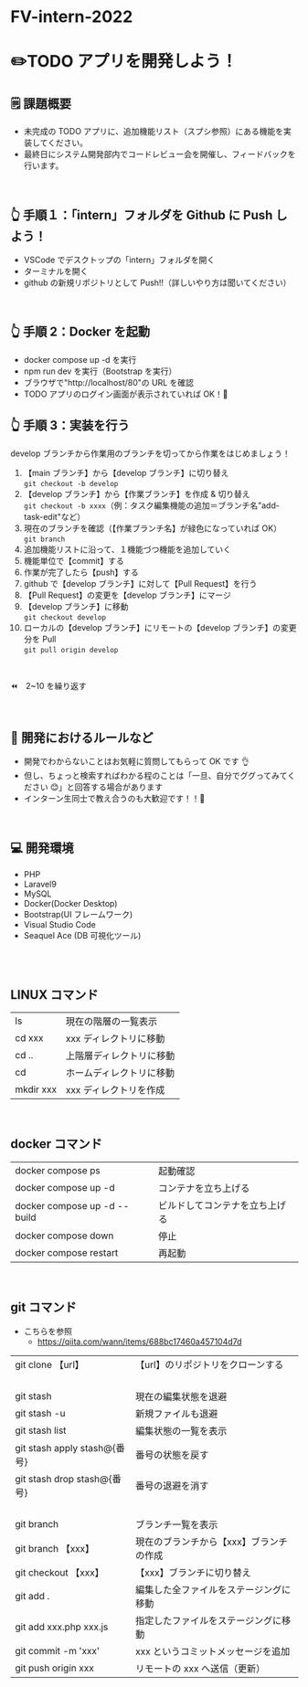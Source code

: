 # FV-intern-2022

# ✏️TODO アプリを開発しよう！

## 🗒 課題概要

- 未完成の TODO アプリに、追加機能リスト（スプシ参照）にある機能を実装してください。
- 最終日にシステム開発部内でコードレビュー会を開催し、フィードバックを行います。

<br>

## 👆 手順１：「intern」フォルダを Github に Push しよう！

- VSCode でデスクトップの「intern」フォルダを開く
- ターミナルを開く
- github の新規リポジトリとして Push!!（詳しいやり方は聞いてください）

<br>

## 👆 手順 2：Docker を起動

- docker compose up -d を実行
- npm run dev を実行（Bootstrap を実行）
- ブラウザで"http://localhost/80"の URL を確認
- TODO アプリのログイン画面が表示されていれば OK！🙆

## 👆 手順 3：実装を行う

develop ブランチから作業用のブランチを切ってから作業をはじめましょう！

1. 【main ブランチ】から【develop ブランチ】に切り替え<br>`git checkout -b develop`
2. 【develop ブランチ】から【作業ブランチ】を作成 & 切り替え<br>`git checkout -b xxxx`（例：タスク編集機能の追加＝ブランチ名"add-task-edit"など）
3. 現在のブランチを確認（【作業ブランチ名】が緑色になっていれば OK）<br>`git branch`
4. 追加機能リストに沿って、１機能づつ機能を追加していく
5. 機能単位で【commit】する
6. 作業が完了したら【push】する
7. github で【develop ブランチ】に対して【Pull Request】を行う
8. 【Pull Request】の変更を【develop ブランチ】にマージ
9. 【develop ブランチ】に移動<br> `git checkout develop`
10. ローカルの【develop ブランチ】にリモートの【develop ブランチ】の変更分を Pull <br>`git pull origin develop`

<br>
    
⏪　2~10 を繰り返す

<br>

## 🚨 開発におけるルールなど

- 開発でわからないことはお気軽に質問してもらって OK です 👌
- 但し、ちょっと検索すればわかる程のことは「一旦、自分でググってみてください 😊」と回答する場合があります
- インターン生同士で教え合うのも大歓迎です！！🙆

<br>

## 💻 開発環境

- PHP
- Laravel9
- MySQL
- Docker(Docker Desktop)
- Bootstrap(UI フレームワーク)
- Visual Studio Code
- Seaquel Ace (DB 可視化ツール)

<br>

<br>

## LINUX コマンド

|           |                          |
| --------- | ------------------------ |
| ls        | 現在の階層の一覧表示     |
| cd xxx    | xxx ディレクトリに移動   |
| cd ..     | 上階層ディレクトリに移動 |
| cd        | ホームディレクトリに移動 |
| mkdir xxx | xxx ディレクトリを作成   |

<br>

## docker コマンド

|                              |                                |
| ---------------------------- | ------------------------------ |
| docker compose ps            | 起動確認                       |
| docker compose up -d         | コンテナを立ち上げる           |
| docker compose up -d --build | ビルドしてコンテナを立ち上げる |
| docker compose down          | 停止                           |
| docker compose restart       | 再起動                         |

<br>

## git コマンド

- こちらを参照<br>
  - https://qiita.com/wann/items/688bc17460a457104d7d

|                              |                                         |
| ---------------------------- | --------------------------------------- |
| git clone 【url】            | 【url】のリポジトリをクローンする       |
| <br>                         |                                         |
| git stash                    | 現在の編集状態を退避                    |
| git stash -u                 | 新規ファイルも退避                      |
| git stash list               | 編集状態の一覧を表示                    |
| git stash apply stash@{番号} | 番号の状態を戻す                        |
| git stash drop stash@{番号}  | 番号の退避を消す                        |
| <br>                         |                                         |
| git branch                   | ブランチ一覧を表示                      |
| git branch 【xxx】           | 現在のブランチから【xxx】ブランチの作成 |
| git checkout 【xxx】         | 【xxx】ブランチに切り替え               |
| git add .                    | 編集した全ファイルをステージングに移動  |
| git add xxx.php xxx.js       | 指定したファイルをステージングに移動    |
| git commit -m 'xxx'          | xxx というコミットメッセージを追加      |
| git push origin xxx          | リモートの xxx へ送信（更新）           |
